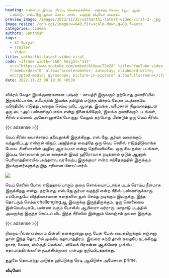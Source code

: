 ```yaml
---
heading: என்னடா இப்படி மிரட்டி வெச்சுருக்கீங்க. சஞ்சனா செம்ம க்யூட் ஆனா
  ட்விஸ்டு. எஸ்.ஜே.சூர்யா கொல மாஸ். வதந்தி வீடியோ வைரல்.
preview_image: /images/2022/11/23/vathanthi-latest-video-viral-2-.jpg
image_resize: /cdn-cgi/image/w=640,fit=scale-down,q=80,f=auto
categories: cinema
authors: Santhosh
tags:
  - SJ Suryah
  - Trailer
  - Video
title: vathanthi-latest-video-viral
code: <iframe width="560" height="315"
  src="https://www.youtube.com/embed/6tOpaiT3eZA" title="YouTube video player"
  frameborder="0" allow="accelerometer; autoplay; clipboard-write;
  encrypted-media; gyroscope; picture-in-picture" allowfullscreen></iframe>
date: 2022-11-23 08:18:38 +0530
---
```

விக்ரம் வேதா இயக்குனர்களான புஷ்கர் - காயத்ரி இருவரும் தற்போது தயாரிப்பில் இறங்கிட்டாங்க. சமீபத்தில் இவங்க தமிழில் எடுத்த விக்ரம் வேதா படத்தையே ஹிந்தியில் எடுத்து அங்கும் செம்ம ஹிட் ஆனது. இவங்க அமேசான் நிறுவனத்துடன் ஒரு டை-அப் பண்ணிருப்பாங்க என்று நினைக்கிறோம், இவங்க தயாரிக்கும் படங்கள், சீரிஸ் எல்லாம் அமேசானுக்கே போகுது. மேலும் தற்போது மீண்டும் ஒரு வெப் சீரிஸ்.

{{< adsense >}}

வெப் சீரிஸ் கலாச்சாரம் தலைதூக்கி இருக்கிறது. எஸ்.ஜே. சூர்யா வரைக்கும் வந்துவிட்டது என்றால் விஜய், அஜித்தை வைத்தே ஒரு வெப் செரிஸ் எடுத்திடுவாங்க போல. சினிமாவின் அழிவு ஆரம்பமா என்று தெரியவில்லை. ஒரு சில நல்ல படங்கள், இப்படி சொலலாம் நல்ல கதைகள் இவர் ஹீரோவாக நடித்தால் ஓடும் ஆனால் பெரியாத்திரையில் அந்தளவு வரவேற்பு இருக்குமா என்ற சந்தேகத்தில் இருக்கும் இயக்குனர்களுக்கு இது சரியான பிளாட்பார்ம்.

![](/images/2022/11/23/vathanthi-latest-video-viral-1-.jpg)

வெப் செரிஸ் போல எடுத்தால் யாரும் குறை சொல்லமாட்டாங்க படம் ரொம்ப நீளமாக இருக்கிறது என்று. தற்போது எஸ்.ஜே.சூர்யா வதந்தி என்ற சீரிஸ் பண்ணிருக்காரு. எப்போதுமே வித்தியாசமான கதைகளை சூஸ் செய்து நடிக்கும் இவருக்கு, இந்த தொடரும் செம்ம challengingஆ இவருக்கு இருந்திருக்கும். ஒரு கொலையை இன்வெஸ்டிகடே பண்ண வரும் போலீஸ் ஆபிஸரா வர்ராரு. மாநாடு படத்தில் அவருக்கு இருந்த கெட்டப் விட இந்த சீரிஸில் இன்னும் கொஞ்சம் நல்லா இருக்கு.

{{< adsense >}}

நிறைய ரீல்ஸ் எல்லாம் பின்னி தனக்குன்னு ஒரு பேன் பேஸ் வைத்திருக்கும் சஞ்சனா தான் இந்த தொடரில் முக்கிய கதாபாத்திரம். இவரை சுற்றி தான் கதையே நடக்கிறது. நாசர், லைலா, ஸ்ம்ருதி வெங்கட், விவேக் பிரசன்ன ஆகியோர் முக்கிய கதாபாத்திரங்களில் நடிக்கின்றனர் என்பது குறிப்பிடத்தக்கது.

சூழலை தொடர்ந்து அடுத்த ஹிட்டுக்கு ரெடி ஆயிடுச்சு அமேசான் prime.

**வீடியோ:**